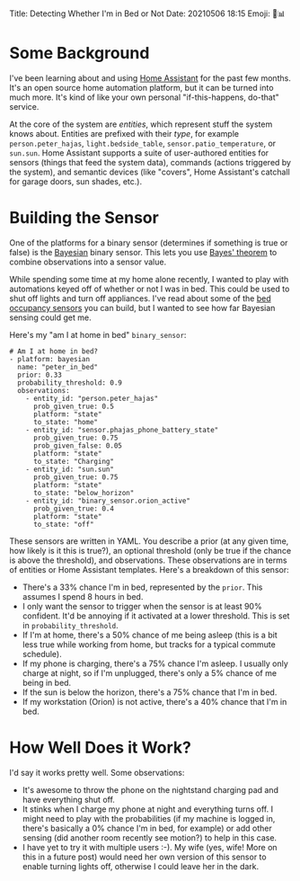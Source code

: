 Title: Detecting Whether I'm in Bed or Not
Date: 20210506 18:15
Emoji: 🛌📊

# Some Background

I've been learning about and using [Home Assistant](https://www.home-assistant.io) for the past few months. It's an open source home automation platform, but it can be turned into much more. It's kind of like your own personal "if-this-happens, do-that" service.

At the core of the system are *entities*, which represent stuff the system knows about. Entities are prefixed with their *type*, for example `person.peter_hajas`, `light.bedside_table`, `sensor.patio_temperature`, or `sun.sun`. Home Assistant supports a suite of user-authored entities for sensors (things that feed the system data), commands (actions triggered by the system), and semantic devices (like "covers", Home Assistant's catchall for garage doors, sun shades, etc.).

# Building the Sensor

One of the platforms for a binary sensor (determines if something is true or false) is the [Bayesian](https://www.home-assistant.io/integrations/bayesian/) binary sensor. This lets you use [Bayes' theorem](https://en.wikipedia.org/wiki/Bayes%27_theorem) to combine observations into a sensor value.

While spending some time at my home alone recently, I wanted to play with automations keyed off of whether or not I was in bed. This could be used to shut off lights and turn off appliances. I've read about some of the [bed occupancy sensors](https://everythingsmarthome.co.uk/howto/building-a-bed-occupancy-sensor-for-home-assistant/) you can build, but I wanted to see how far Bayesian sensing could get me.

Here's my "am I at home in bed" `binary_sensor`:


    # Am I at home in bed?
    - platform: bayesian
      name: "peter_in_bed"
      prior: 0.33
      probability_threshold: 0.9
      observations:
        - entity_id: "person.peter_hajas"
          prob_given_true: 0.5
          platform: "state"
          to_state: "home"
        - entity_id: "sensor.phajas_phone_battery_state"
          prob_given_true: 0.75
          prob_given_false: 0.05
          platform: "state"
          to_state: "Charging"
        - entity_id: "sun.sun"
          prob_given_true: 0.75
          platform: "state"
          to_state: "below_horizon"
        - entity_id: "binary_sensor.orion_active"
          prob_given_true: 0.4
          platform: "state"
          to_state: "off"

These sensors are written in YAML. You describe a prior (at any given time, how likely is it this is true?), an optional threshold (only be true if the chance is above the threshold), and observations. These observations are in terms of entities or Home Assistant templates. Here's a breakdown of this sensor:

- There's a 33% chance I'm in bed, represented by the `prior`. This assumes I spend 8 hours in bed.
- I only want the sensor to trigger when the sensor is at least 90% confident. It'd be annoying if it activated at a lower threshold. This is set in `probability_threshold`.
- If I'm at home, there's a 50% chance of me being asleep (this is a bit less true while working from home, but tracks for a typical commute schedule).
- If my phone is charging, there's a 75% chance I'm asleep. I usually only charge at night, so if I'm unplugged, there's only a 5% chance of me being in bed.
- If the sun is below the horizon, there's a 75% chance that I'm in bed.
- If my workstation (Orion) is not active, there's a 40% chance that I'm in bed.

# How Well Does it Work?

I'd say it works pretty well. Some observations:

- It's awesome to throw the phone on the nightstand charging pad and have everything shut off.
- It stinks when I charge my phone at night and everything turns off. I might need to play with the probabilities (if my machine is logged in, there's basically a 0% chance I'm in bed, for example) or add other sensing (did another room recently see motion?) to help in this case.
- I have yet to try it with multiple users :-). My wife (yes, wife! More on this in a future post) would need her own version of this sensor to enable turning lights off, otherwise I could leave her in the dark.
